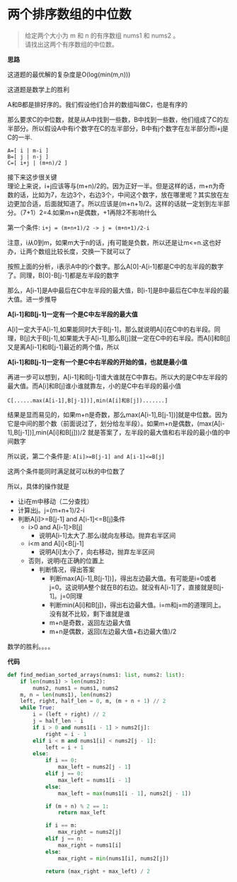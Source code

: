 # 两个排序数组的中位数
> 给定两个大小为 m 和 n 的有序数组 nums1 和 nums2 。  
请找出这两个有序数组的中位数。

**思路**

这道题的最优解的复杂度是O(log(min(m,n)))

这道题是数学上的胜利

A和B都是排好序的。我们假设他们合并的数组叫做C，也是有序的

那么要求C的中位数，就是从A中找到一些数，B中找到一些数，他们组成了C的左半部分。所以假设A中有i个数字在C的左半部分，B中有j个数字在左半部分而i+j是C的一半.
 
`A=[ i | m-i ]`  
`B=[ j | n-j ]`  
`C=[ i+j | (m+n)/2 ]`  

接下来这步很关键  
理论上来说，i+j应该等与(m+n)/2的。因为正好一半。但是这样的话，m+n为奇数的话，比如为7，左边3个，右边3个，中间这个数字，放在哪里呢？其实放在左边更加合适，后面就知道了。所以应该是(m+n+1)/2。这样的话就一定划到左半部分。（7+1）2=4.如果m+n是偶数，+1再除2不影响什么

第一个条件:
`i+j = (m+n+1)/2 -> j = (m+n+1)/2-i`

注意，i从0到m，如果m大于n的话，j有可能是负数，所以还是让m<=n.这也好办，让两个数组比较长度，交换一下就可以了

按照上面的分析，i表示A中的i个数字。那么A[0]-A[i-1]都是C中的左半段的数字了。同理，B[0]-B[j-1]都是左半段的数字

那么，A[i-1]是A中最后在C中左半段的最大值，B[i-1]是B中最后在C中左半段的最大值。进一步推导  

**A[i-1]和B[j-1]一定有一个是C中左半段的最大值**

A[i]一定大于A[i-1],如果能同时大于B[j-1]，那么就说明A[i]在C中的右半段。同理，B[j]大于B[j-1],如果能大于A[i-1],那么B[j]就一定在C中的右半段。而A[i]和B[j]又是离A[i-1]和B[j-1]最近的两个值，所以

**A[i-1]和B[j-1]一定有一个是C中右半段的开始的值，也就是最小值**

再进一步可以想到，A[i-1]和B[j-1]谁大谁就在C中靠右。所以大的是C中左半段的最大值。而A[i]和B[j]谁小谁就靠左，小的是C中右半段的最小值

`C[......max(A[i-1],B[j-1])],min(A[i]和B[j]).......]`

结果是显而易见的，如果m+n是奇数，那么max(A[i-1],B[j-1])]就是中位数。因为它是中间的那个数（前面说过了，划分给左半段）。如果m+n是偶数，(max(A[i-1],B[j-1])],min(A[i]和B[j]))/2 就是答案了，左半段的最大值和右半段的最小值的中间数字

所以说，第二个条件是:
`A[i]>=B[j-1] and A[i-1]<=B[j]`

这两个条件能同时满足就可以秋的中位数了

所以，具体的操作就是
- 让i在m中移动（二分查找）
- 计算出j。j=(m+n+1)/2-i
- 判断A[i]>=B[j-1] and A[i-1]<=B[j]条件
    - i>0 and A[i-1]>B[j]
        - 说明A[i-1]太大了.那么i就向左移动。抛弃右半区间
    - i<m and A[i]<B[j-1]
        - 说明A[i]太小了，向右移动，抛弃左半区间
    - 否则，说明i在正确的位置上
        - 判断情况，得出答案
            - 判断max(A[i-1],B[j-1])]，得出左边最大值。有可能是i=0或者j=0。这说明A整个就在B的右边。就没有A[i-1]了，直接就是B[j-1]。j=0同理
            - 判断min(A[i]和B[j])，得出右边最大值。i=m和j=m的道理同上。没有就不比较，剩下谁就是谁
            - m+n是奇数，返回左边最大值
            - m+n是偶数，返回(左边最大值+右边最大值)/2

数学的胜利。。。。

**代码**

```python
def find_median_sorted_arrays(nums1: list, nums2: list):
    if len(nums1) > len(nums2):
        nums2, nums1 = nums1, nums2
    m, n = len(nums1), len(nums2)
    left, right, half_len = 0, m, (m + n + 1) // 2
    while True:
        i = (left + right) // 2
        j = half_len - i
        if i > 0 and nums1[i - 1] > nums2[j]:
            right = i - 1
        elif i < m and nums1[i] < nums2[j - 1]:
            left = i + 1
        else:
            if i == 0:
                max_left = nums2[j - 1]
            elif j == 0:
                max_left = nums1[i - 1]
            else:
                max_left = max(nums1[i - 1], nums2[j - 1])

            if (m + n) % 2 == 1:
                return max_left

            if i == m:
                max_right = nums2[j]
            elif j == n:
                max_right = nums1[i]
            else:
                max_right = min(nums1[i], nums2[j])

            return (max_right + max_left) / 2
```